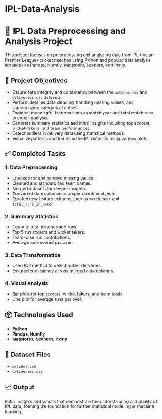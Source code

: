 # IPL-Data-Analysis
# 🏏 IPL Data Preprocessing and Analysis Project

This project focuses on preprocessing and analyzing data from IPL (Indian Premier League) cricket matches using Python and popular data analysis libraries like Pandas, NumPy, Matplotlib, Seaborn, and Plotly.

## 📌 Project Objectives

- Ensure data integrity and consistency between the `matches.csv` and `deliveries.csv` datasets.
- Perform detailed data cleaning, handling missing values, and standardizing categorical entries.
- Engineer meaningful features such as match year and total match runs to enrich analysis.
- Generate summary statistics and initial insights including top scorers, wicket-takers, and team performances.
- Detect outliers in delivery data using statistical methods.
- Visualize patterns and trends in the IPL datasets using various plots.

## ✅ Completed Tasks

### 1. Data Preprocessing
- Checked for and handled missing values.
- Cleaned and standardized team names.
- Merged datasets for deeper insights.
- Converted date columns to proper datetime objects.
- Created new feature columns such as `match_year` and `total_runs_in_match`.

### 2. Summary Statistics
- Count of total matches and runs.
- Top 5 run scorers and wicket takers.
- Team-wise run contributions.
- Average runs scored per over.

### 3. Data Transformation
- Used IQR method to detect outlier deliveries.
- Ensured consistency across merged data columns.

### 4. Visual Analysis
- Bar plots for top scorers, wicket takers, and team totals.
- Line plot for average runs per over.

## 📦 Technologies Used

- **Python**
- **Pandas**, **NumPy**
- **Matplotlib**, **Seaborn**, **Plotly**

## 📁 Dataset Files

- `matches.csv`
- `deliveries.csv`

## 📈 Output

Initial insights and visuals that demonstrate the understanding and quality of IPL data, forming the foundation for further statistical modeling or machine learning.



